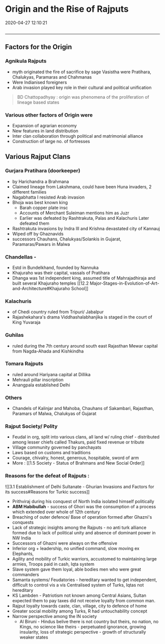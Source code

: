 # Origin and the Rise of Rajputs
2020-04-27 12:10:21

```toc
```
---

## Factors for the Origin

###   Agnikula Rajputs 
- myth originated the fire of sacrifice by sage Vasistha were Pratihara, Chalukyas, Paramaras and Chahmanas
-   Were Indianised foreigners
-   Arab invasion played key role in their cultural and political unification
  > BD Chattopadhyay : origin was phenomena of the proliferation of lineage based states

### Various other factors of Origin were
-   Expansion of agrarian economy
-   New features in land distribution
-   Inter clan collaboration through political and matrimonial alliance
-   Construction of large no. of fortresses

## Various Rajput Clans

### Gurjara Pratihara (doorkeeper)
-   by Harichandra a Brahmana
-   Claimed lineage from Lakshmana, could have been Huna invaders, 2 different families
-   Nagabhatta I resisted Arab invasion
-   Bhoja was best known king
	-   Barah copper plate insc
	-   Accounts of Merchant Suleiman mentions him as Juzr
	-   Earlier was defeated by Rashtrakuta, Palas and Kalachuris Later defeated them
-   Rashtrakuta invasions by Indra III and Krishna devastated city of Kannauj
-   Wiped off by Ghaznavids
-   successors Chauhans, Chalukyas/Solankis in Gujarat, Paramaras/Pawars in Malwa

### Chandellas -
-   Estd in Bundelkhand, founded by Nannuka
-   Khajuraho was their capital, vassals of Pratihara
-   Dhanga was 1st independent king, assumed title of Mahrajadhiraja and built several Khajuraho temples
[[12.2 Major-Stages-in-Evolution-of-Art-and-Architecture#Khajuraho School]]

### Kalachuris 
- of Chedi country ruled from Tripuri/ Jabalpur
-   Rajashekahara's drama Viddhashalabhanjika is staged in the court of King Yuvaraja

### Guhilas 
-   ruled during the 7th century around south east Rajasthan Mewar capital from Nagda-Ahada and Kishkindha

### Tomara Rajputs 
- ruled around Hariyana capital at Dillika
-   Mehrauli pillar inscription
-   Anangpala established Delhi

### Others
-   Chandels of Kalinjar and Mahoba, Chauhans of Sakambari, Rajasthan, Paramars of Malwa, Chalukyas of Gujarat


### Rajput Society/ Polity
-   Feudal in org, split into various clans, all land w/ ruling chief - distributed among lesser chiefs called Thakurs, paid fixed revenue or tribute
-   Village community governed by panchayats
-   Laws based on customs and traditions
-   Courage, chivalry, honest, generous, hospitable, sword of arm
-   More : [[1.5 Society - Status of Brahmans and New Social Order]]


### Reasons for the defeat of Rajputs :
![[3.1 Establishment of Delhi Sultanate - Ghurian Invasions and Factors for its success#Reasons for Turkic success]]
-   Prithviraj during his conquest of North India isolated himself politically
-   **ABM Habibullah** - success of Ghori was the consumption of a process which extended over whole of 12th century
-   Breaching of outer defence/ Base of operation formed after Ghazni's conquests
-   Lack of strategic insights among the Rajputs - no anti turk alliance formed due to lack of political unity and absence of dominant power in NW India
-   Successors of Ghazni were always on the offensive
-   Inferior org + leadership, no unified command, slow moving ex Elephants,
-   Agility and mobility of Turkic warriors, accustomed to maintaining large armies, Troops paid in cash, Iqta system
-   Slave system gave them loyal, able bodies men who were great commanders
-   Samanta systems/ Feudatories - hereditary wanted to get independent, difficult to control vis a vis Centralised system of Turks, Iqtas not hereditary
-   KS Lambden - Patriotism not known among Central Asians, Sultan expected them to pay taxes did not receive loyalty from common man.
-   Rajput loyalty towards caste, clan, village, city to defence of home
-   Greater social mobility among Turks, R had untouchability concept
-   Narrow perspective among the IN society
    -   Al Biruni - Hindus belive there is not country but theirs, no nation, no Kings, no science like theirs - perpetuated ignorance, growing insularity, loss of strategic perspective - growth of structurally weaker states

 

 

 

 

 

 

 

 





